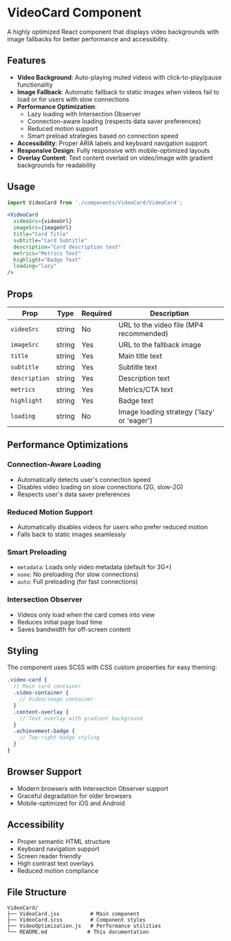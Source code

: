 # VideoCard Component

A highly optimized React component that displays video backgrounds with image fallbacks for better performance and accessibility.

## Features

- **Video Background**: Auto-playing muted videos with click-to-play/pause functionality
- **Image Fallback**: Automatic fallback to static images when videos fail to load or for users with slow connections
- **Performance Optimization**: 
  - Lazy loading with Intersection Observer
  - Connection-aware loading (respects data saver preferences)
  - Reduced motion support
  - Smart preload strategies based on connection speed
- **Accessibility**: Proper ARIA labels and keyboard navigation support
- **Responsive Design**: Fully responsive with mobile-optimized layouts
- **Overlay Content**: Text content overlaid on video/image with gradient backgrounds for readability

## Usage

```jsx
import VideoCard from './components/VideoCard/VideoCard';

<VideoCard
  videoSrc={videoUrl}
  imageSrc={imageUrl}
  title="Card Title"
  subtitle="Card Subtitle"
  description="Card description text"
  metrics="Metrics Text"
  highlight="Badge Text"
  loading="lazy"
/>
```

## Props

| Prop | Type | Required | Description |
|------|------|----------|-------------|
| `videoSrc` | string | No | URL to the video file (MP4 recommended) |
| `imageSrc` | string | Yes | URL to the fallback image |
| `title` | string | Yes | Main title text |
| `subtitle` | string | Yes | Subtitle text |
| `description` | string | Yes | Description text |
| `metrics` | string | Yes | Metrics/CTA text |
| `highlight` | string | Yes | Badge text |
| `loading` | string | No | Image loading strategy ('lazy' or 'eager') |

## Performance Optimizations

### Connection-Aware Loading
- Automatically detects user's connection speed
- Disables video loading on slow connections (2G, slow-2G)
- Respects user's data saver preferences

### Reduced Motion Support
- Automatically disables videos for users who prefer reduced motion
- Falls back to static images seamlessly

### Smart Preloading
- `metadata`: Loads only video metadata (default for 3G+)
- `none`: No preloading (for slow connections)
- `auto`: Full preloading (for fast connections)

### Intersection Observer
- Videos only load when the card comes into view
- Reduces initial page load time
- Saves bandwidth for off-screen content

## Styling

The component uses SCSS with CSS custom properties for easy theming:

```scss
.video-card {
  // Main card container
  .video-container {
    // Video/image container
  }
  .content-overlay {
    // Text overlay with gradient background
  }
  .achievement-badge {
    // Top-right badge styling
  }
}
```

## Browser Support

- Modern browsers with Intersection Observer support
- Graceful degradation for older browsers
- Mobile-optimized for iOS and Android

## Accessibility

- Proper semantic HTML structure
- Keyboard navigation support
- Screen reader friendly
- High contrast text overlays
- Reduced motion compliance

## File Structure

```
VideoCard/
├── VideoCard.jsx          # Main component
├── VideoCard.scss         # Component styles
├── VideoOptimization.js   # Performance utilities
└── README.md             # This documentation
```
